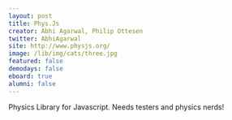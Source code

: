 ```yaml
---
layout: post
title: Phys.Js
creator: Abhi Agarwal, Philip Ottesen
twitter: AbhiAgarwal
site: http://www.physjs.org/
image: /lib/img/cats/three.jpg
featured: false
demodays: false
eboard: true
alumni: false
---
```

Physics Library for Javascript. Needs testers and physics nerds!